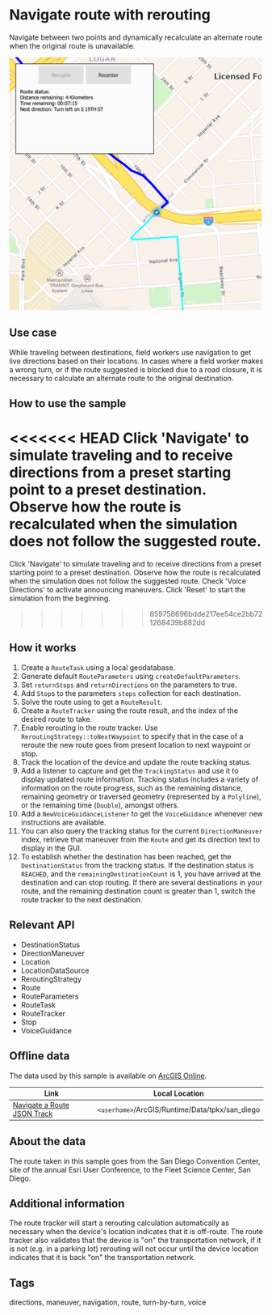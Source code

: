 # Navigate route with rerouting

Navigate between two points and dynamically recalculate an alternate route when the original route is unavailable.

![](screenshot.png)

## Use case

While traveling between destinations, field workers use navigation to get live directions based on their locations. In cases where a field worker makes a wrong turn, or if the route suggested is blocked due to a road closure, it is necessary to calculate an alternate route to the original destination.

## How to use the sample

<<<<<<< HEAD
Click 'Navigate' to simulate traveling and to receive directions from a preset starting point to a preset destination. Observe how the route is recalculated when the simulation does not follow the suggested route.
=======
Click 'Navigate' to simulate traveling and to receive directions from a preset starting point to a preset destination. Observe how the route is recalculated when the simulation does not follow the suggested route. Check 'Voice Directions' to activate announcing maneuvers. Click 'Reset' to start the simulation from the beginning.
>>>>>>> 859758696bdde217ee54ce2bb721268439b882dd

## How it works

1. Create a `RouteTask` using a local geodatabase.
2. Generate default `RouteParameters` using `createDefaultParameters`.
3. Set `returnStops` and `returnDirections` on the parameters to true.
4. Add `Stop`s to the parameters `stops` collection for each destination.
5. Solve the route using to get a `RouteResult`.
6. Create a `RouteTracker` using the route result, and the index of the desired route to take.
7. Enable rerouting in the route tracker. Use `ReroutingStrategy::toNextWaypoint` to specify that in the case of a reroute the new route goes from present location to next waypoint or stop.
8. Track the location of the device and update the route tracking status.
9. Add a listener to capture and get the `TrackingStatus` and use it to display updated route information. Tracking status includes a variety of information on the route progress, such as the remaining distance, remaining geometry or traversed geometry (represented by a `Polyline`), or the remaining time (`Double`), amongst others.
10. Add a `NewVoiceGuidanceListener` to get the `VoiceGuidance` whenever new instructions are available.
11. You can also query the tracking status for the current `DirectionManeuver` index, retrieve that maneuver from the `Route` and get its direction text to display in the GUI.
12. To establish whether the destination has been reached, get the `DestinationStatus` from the tracking status. If the destination status is `REACHED`, and the `remainingDestinationCount` is 1, you have arrived at the destination and can stop routing. If there are several destinations in your route, and the remaining destination count is greater than 1, switch the route tracker to the next destination.

## Relevant API

* DestinationStatus
* DirectionManeuver
* Location
* LocationDataSource
* ReroutingStrategy
* Route
* RouteParameters
* RouteTask
* RouteTracker
* Stop
* VoiceGuidance

## Offline data

The data used by this sample is available on [ArcGIS Online](https://www.arcgis.com/home/item.html?id=4caec8c55ea2463982f1af7d9611b8d5).

Link | Local Location
---------|-------|
|[Navigate a Route JSON Track](https://www.arcgis.com/home/item.html?id=4caec8c55ea2463982f1af7d9611b8d5)| `<userhome>`/ArcGIS/Runtime/Data/tpkx/san_diego |

## About the data

The route taken in this sample goes from the San Diego Convention Center, site of the annual Esri User Conference, to the Fleet Science Center, San Diego.

## Additional information

The route tracker will start a rerouting calculation automatically as necessary when the device's location indicates that it is off-route. The route tracker also validates that the device is "on" the transportation network, if it is not (e.g. in a parking lot) rerouting will not occur until the device location indicates that it is back "on" the transportation network.

## Tags

directions, maneuver, navigation, route, turn-by-turn, voice
